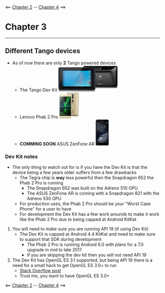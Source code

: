 <== [Chapter 2](https://github.com/sjfricke/Tango-C-NDK-Tutorial/blob/master/Chapter_02.md) -- [Chapter 4](https://github.com/sjfricke/Tango-C-NDK-Tutorial/blob/master/Chapter_04.md) ==>

# Chapter 3

--------

## Different Tango devices
* As of now there are only **2** Tango powered devices
    * The Tango Dev Kit ![Tango Dev Kit image](images/Chapter_03_IMG_001.png)
    * Lenovo Phab 2 Pro ![Phab 2 Pro image](images/Chapter_03_IMG_002.png)
    * **COMMING SOON** ASUS ZenFone AR ![ZenFone AR image](images/Chapter_03_IMG_003.png)
    
### Dev Kit notes
* The only thing to watch out for is if you have the Dev Kit is that the device being a few years older suffers from a few drawbacks
    * The Tegra chip is **way** less powerful then the Snapdragon 652 the Phab 2 Pro is running
      * The Snapdragon 652 was built on the Adreno 510 GPU
      * The ASUS ZenFone AR is coming with a Snapdragon 821 with the Adreno 530 GPU
    * For production uses, the Phab 2 Pro should be your "Worst Case Phone" for a user to have
    * For development the Dev Kit has a few work arounds to make it work like the Phab 2 Pro due to being capped at Android KitKat
1. You will need to make sure you are running API 19 (if using Dev Kit)
    * The Dev Kit is capped at Android 4.4 KitKat and need to make sure to support that SDK during development
        * The Phab 2 Pro is running Android 6.0 with plans for a 7.0 upgrade in mid to late 2017
        * If you are skipping the dev kit then you will not need API 19
2. The Dev Kit has OpenGL ES 3.1 supported, but being API 19 there is a need for a small hack to get OpenGL ES 3.0+ to run
    * [Stack Overflow post](http://stackoverflow.com/questions/31003863/gles-3-0-including-gl2ext-h)
    * Trust me, you want to have OpenGL ES 3.0+

<== [Chapter 2](https://github.com/sjfricke/Tango-C-NDK-Tutorial/blob/master/Chapter_02.md) -- [Chapter 4](https://github.com/sjfricke/Tango-C-NDK-Tutorial/blob/master/Chapter_04.md) ==>
